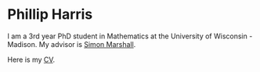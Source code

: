 # Phillip Harris 

I am a 3rd year PhD student in Mathematics at the University of Wisconsin - Madison. My advisor is [Simon Marshall](https://people.math.wisc.edu/~marshall/). 

Here is my [CV](https://github.com/phillipharr1s/phillipharr1s.github.io/blob/master/docs/phillipharris-04-2022.pdf).
